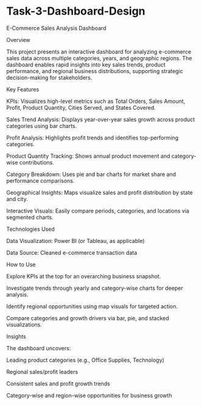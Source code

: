 # Task-3-Dashboard-Design
E-Commerce Sales Analysis Dashboard

Overview

This project presents an interactive dashboard for analyzing e-commerce sales data across multiple categories, years, and geographic regions. The dashboard enables rapid insights into key sales trends, product performance, and regional business distributions, supporting strategic decision-making for stakeholders.

Key Features

KPIs: Visualizes high-level metrics such as Total Orders, Sales Amount, Profit, Product Quantity, Cities Served, and States Covered.

Sales Trend Analysis: Displays year-over-year sales growth across product categories using bar charts.

Profit Analysis: Highlights profit trends and identifies top-performing categories.

Product Quantity Tracking: Shows annual product movement and category-wise contributions.

Category Breakdown: Uses pie and bar charts for market share and performance comparisons.

Geographical Insights: Maps visualize sales and profit distribution by state and city.

Interactive Visuals: Easily compare periods, categories, and locations via segmented charts.

Technologies Used

Data Visualization: Power BI (or Tableau, as applicable)

Data Source: Cleaned e-commerce transaction data

How to Use

Explore KPIs at the top for an overarching business snapshot.

Investigate trends through yearly and category-wise charts for deeper analysis.

Identify regional opportunities using map visuals for targeted action.

Compare categories and growth drivers via bar, pie, and stacked visualizations.

Insights

The dashboard uncovers:

Leading product categories (e.g., Office Supplies, Technology)

Regional sales/profit leaders

Consistent sales and profit growth trends

Category-wise and region-wise opportunities for business growth
